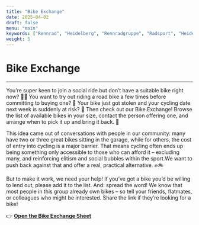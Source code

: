 ```yaml
---
title: "Bike Exchange"
date: 2025-04-02
draft: false
menu: "main"
keywords: ["Rennrad", "Heidelberg", "Rennradgruppe", "Radsport", "Heidelberg Radfahren", "RSV", "RTF", "bike", "cycling", "Routen"]
weight: 5
---
```


# Bike Exchange

---

You’re super keen to join a social ride but don’t have a suitable bike right now? 🚴‍♀ You want to try out riding a road bike a few times before committing to buying one? 💸 Your bike just got stolen and your cycling date next week is suddenly at risk? 😬
Then check out our Bike Exchange! Browse the list of available bikes in your size, contact the person offering one, and arrange when to pick it up and bring it back. 🌟

This idea came out of conversations with people in our community: many have two or three great bikes sitting in the garage, while for others, the cost of entry into cycling is a major barrier. That means cycling often ends up being something only accessible to those who can afford it – excluding many, and reinforcing elitism and social bubbles within the sport.We want to push back against that and offer a real, practical alternative. ✊🚲

But to make it work, we need your help! If you’ve got a bike you’d be willing to lend out, please add it to the list.
And: spread the word! We know that most people in this group already own bikes – so tell your friends, flatmates, or colleagues who might be interested. Share the link if they’re looking for a bike!

👉 **[Open the Bike Exchange Sheet](https://docs.google.com/spreadsheets/d/1QQBcI4yxgtT6W4JAkXqAVdSAooptgNudF8e-3MGQxls/edit?usp=drivesdk)**

